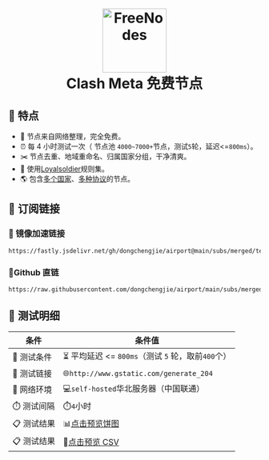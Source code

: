 <h1 align="center">
  <img src="https://fastly.jsdelivr.net/gh/clash-verge-rev/clash-verge-rev@main/src-tauri/icons/icon.png" alt="FreeNodes" width="128" />
  <br>
  Clash Meta 免费节点
  <br>
</h1>

## 🦄 特点

- 🎁 节点来自网络整理，完全免费。
- ⏰ 每 4 小时测试一次（ 节点池 `4000~7000+`节点，测试`5`轮，延迟<=`800ms`）。
- ✂️ 节点去重、地域重命名、归属国家分组，干净清爽。
- 📃 使用[Loyalsoldier](https://github.com/Loyalsoldier/clash-rules)规则集。
- 🌎 包含[多个国家](https://github.com/dongchengjie/airport/blob/main/subs/statistics/tested_within.md)、[多种协议](https://github.com/dongchengjie/airport/blob/main/subs/statistics/tested_within.md)的节点。

## 📎 订阅链接

### 🚀 镜像加速链接

```
https://fastly.jsdelivr.net/gh/dongchengjie/airport@main/subs/merged/tested_within.yaml
```

### 🔗Github 直链

```
https://raw.githubusercontent.com/dongchengjie/airport/main/subs/merged/tested_within.yaml
```

## 🧪 测试明细

| 条件        | 条件值                                                                                                |
| ----------- | ----------------------------------------------------------------------------------------------------- |
| 🧪 测试条件 | ⏳ 平均延迟 <= `800ms`（测试 `5` 轮，取前`400`个）                                                    |
| 🔗 测试链接 | 🌐`http://www.gstatic.com/generate_204`                                                               |
| 📶 网络环境 | 💻`self-hosted`华北服务器（中国联通）                                                                 |
| ⏱️ 测试间隔 | ⏱️`4`小时                                                                                             |
| 📋 测试结果 | 📊[点击预览饼图](https://github.com/dongchengjie/airport/blob/main/subs/statistics/tested_within.md)  |
| 📋 测试结果 | 💾[点击预览 CSV](https://github.com/dongchengjie/airport/blob/main/subs/statistics/tested_within.csv) |
